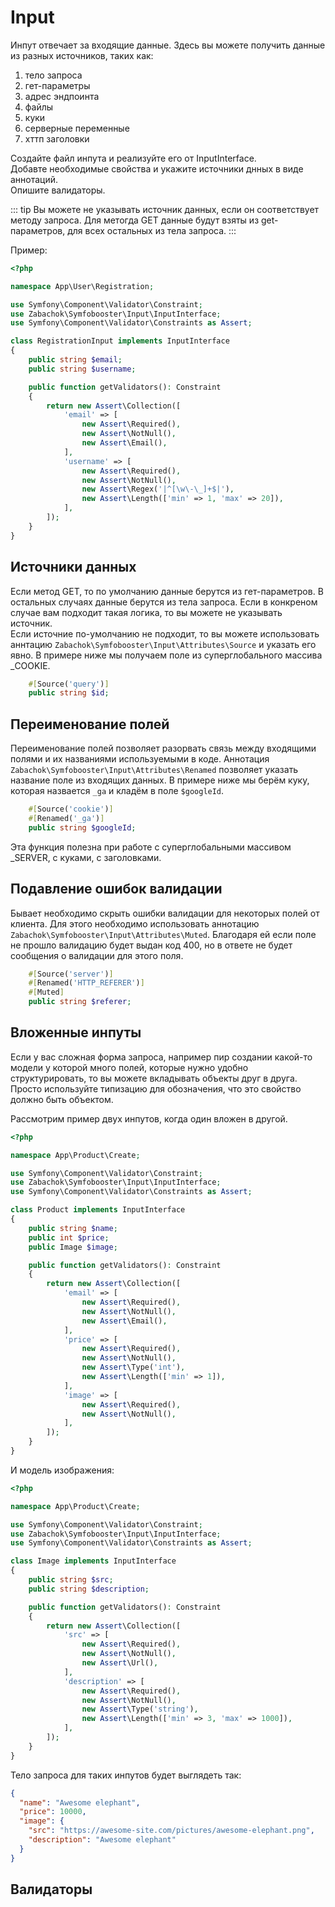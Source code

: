 # Input

Инпут отвечает за входящие данные. Здесь вы можете получить данные из разных источников, таких как:
1. тело запроса
1. гет-параметры
2. адрес эндпоинта
1. файлы
1. куки
1. серверные переменные
1. хттп заголовки

Создайте файл инпута и реализуйте его от InputInterface.  
Добавте необходимые свойства и укажите источники днных в виде аннотаций.  
Опишите валидаторы.

::: tip
Вы можете не указывать источник данных, если он соответствует методу запроса. Для метогда GET данные будут взяты
из get-параметров, для всех остальных из тела запроса.
:::

Пример:

```php
<?php

namespace App\User\Registration;

use Symfony\Component\Validator\Constraint;
use Zabachok\Symfobooster\Input\InputInterface;
use Symfony\Component\Validator\Constraints as Assert;

class RegistrationInput implements InputInterface
{
    public string $email;
    public string $username;

    public function getValidators(): Constraint
    {
        return new Assert\Collection([
            'email' => [
                new Assert\Required(),
                new Assert\NotNull(),
                new Assert\Email(),
            ],
            'username' => [
                new Assert\Required(),
                new Assert\NotNull(),
                new Assert\Regex('|^[\w\-\_]+$|'),
                new Assert\Length(['min' => 1, 'max' => 20]),
            ],
        ]);
    }
}
```

## Источники данных
Если метод GET, то по умолчанию данные берутся из гет-параметров. В остальных случаях данные берутся из тела запроса.
Если в конкреном случае вам подходит такая логика, то вы можете не указывать источник.  
Если источние по-умолчанию не подходит, то вы можете использовать аннтацию `Zabachok\Symfobooster\Input\Attributes\Source` и указать его явно.
В примере ниже мы получаем поле из суперглобального массива _COOKIE.
```php
    #[Source('query')]
    public string $id;
```

## Переименование полей
Переименование полей позволяет разорвать связь между входящими полями и их названиями используемыми в коде.
Аннотация `Zabachok\Symfobooster\Input\Attributes\Renamed` позволяет указать название поле из входящих данных.
В примере ниже мы берём куку, которая назвается `_ga` и кладём в поле `$googleId`.
```php 
    #[Source('cookie')]
    #[Renamed('_ga')]
    public string $googleId;
```
Эта функция полезна при работе с суперглобальными массивом _SERVER, с куками, с заголовками.

## Подавление ошибок валидации
Бывает необходимо скрыть ошибки валидации для некоторых полей от клиента. Для этого необходимо использовать аннотацию `Zabachok\Symfobooster\Input\Attributes\Muted`.
Благодаря ей если поле не прошло валидацию будет выдан код 400, но в ответе не будет сообщения о валидации для этого поля.
```php 
    #[Source('server')]
    #[Renamed('HTTP_REFERER')]
    #[Muted]
    public string $referer;
```

## Вложенные инпуты

Если у вас сложная форма запроса, например пир создании какой-то модели у которой много полей, которые нужно удобно структурировать,
то вы можете вкладывать объекты друг в друга. Просто используйте типизацию для обозначения, что это свойство должно быть объектом.

Рассмотрим пример двух инпутов, когда один вложен в другой.

```php
<?php

namespace App\Product\Create;

use Symfony\Component\Validator\Constraint;
use Zabachok\Symfobooster\Input\InputInterface;
use Symfony\Component\Validator\Constraints as Assert;

class Product implements InputInterface
{
    public string $name;
    public int $price;
    public Image $image;

    public function getValidators(): Constraint
    {
        return new Assert\Collection([
            'email' => [
                new Assert\Required(),
                new Assert\NotNull(),
                new Assert\Email(),
            ],
            'price' => [
                new Assert\Required(),
                new Assert\NotNull(),
                new Assert\Type('int'),
                new Assert\Length(['min' => 1]),
            ],
            'image' => [
                new Assert\Required(),
                new Assert\NotNull(),
            ],
        ]);
    }
}
```

И модель изображения:
```php
<?php

namespace App\Product\Create;

use Symfony\Component\Validator\Constraint;
use Zabachok\Symfobooster\Input\InputInterface;
use Symfony\Component\Validator\Constraints as Assert;

class Image implements InputInterface
{
    public string $src;
    public string $description;

    public function getValidators(): Constraint
    {
        return new Assert\Collection([
            'src' => [
                new Assert\Required(),
                new Assert\NotNull(),
                new Assert\Url(),
            ],
            'description' => [
                new Assert\Required(),
                new Assert\NotNull(),
                new Assert\Type('string'),
                new Assert\Length(['min' => 3, 'max' => 1000]),
            ],
        ]);
    }
}
```

Тело запроса для таких инпутов будет выглядеть так:
```json
{
  "name": "Awesome elephant",
  "price": 10000,
  "image": {
    "src": "https://awesome-site.com/pictures/awesome-elephant.png",
    "description": "Awesome elephant"
  }
}
```

## Валидаторы
##
##